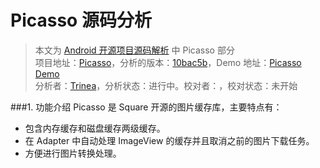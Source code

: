 Picasso 源码分析
====================================
> 本文为 [Android 开源项目源码解析](https://github.com/android-cn/android-open-project-analysis) 中 Picasso 部分  
> 项目地址：[Picasso](https://github.com/square/picasso)，分析的版本：[10bac5b](https://github.com/square/picasso/commit/10bac5ba59c7379eb4be4a2e7af074edc4bd9200)，Demo 地址：[Picasso Demo](https://github.com/aosp-exchange-group/android-open-project-demo/tree/master/picasso-demo)  
> 分析者：[Trinea](https://github.com/Trinea)，分析状态：进行中。校对者：，校对状态：未开始

###1. 功能介绍
Picasso 是 Square 开源的图片缓存库，主要特点有：  
* 包含内存缓存和磁盘缓存两级缓存。  
* 在 Adapter 中自动处理 ImageView 的缓存并且取消之前的图片下载任务。  
* 方便进行图片转换处理。  
